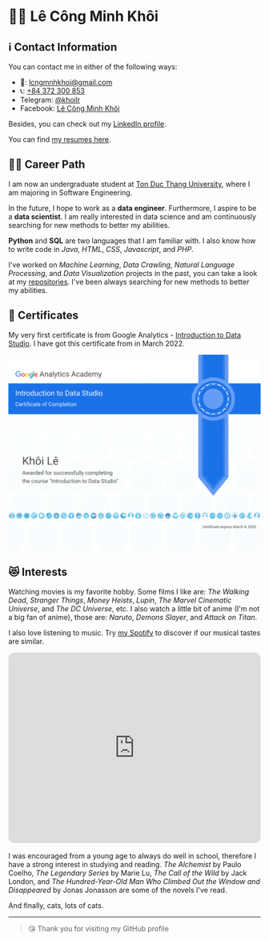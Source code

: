 # 🙋‍♂️ Lê Công Minh Khôi

## ℹ️ Contact Information

You can contact me in either of the following ways:

- 💌: [lcngmnhkhoi@gmail.com](mailto:lcngmnhkhoi@gmail.com)
- 📞: [+84 372 300 853](tel:+84372300853)
- Telegram: [@khoilr](https://t.me/khoilr)
- Facebook: [Lê Công Minh Khôi](https://www.facebook.com/khoilr)

Besides, you can check out my [LinkedIn profile](https://www.linkedin.com/in/khoilr/).

You can find [my resumes here](https://drive.google.com/drive/folders/15ClLE11WMxZeqjlt8Q5hPzH6ZznrRs21?usp=sharing).

## 👨‍💻 Career Path

I am now an undergraduate student at [Ton Duc Thang University](<https://www.tdtu.edu.vn/en>), where I am majoring in Software Engineering.

In the future, I hope to work as a **data engineer**. Furthermore, I aspire to be a **data scientist**.
I am really interested in data science and am continuously searching for new methods to better my abilities.

**Python** and **SQL** are two languages that I am familiar with. I also know how to write code in *Java*, *HTML*, *CSS*, *Javascript*, and *PHP*.

I've worked on *Machine Learning*, *Data Crawling*, *Natural Language Processing*, and *Data Visualization* projects in the past, you can take a look at my [repositories](https://github.com/khoilr?tab=repositories).
I've been always searching for new methods to better my abilities.

## 🏅 Certificates

My very first certificate is from Google Analytics - [Introduction to Data Studio](https://analytics.google.com/analytics/academy/certificate/5MebS9poTdyDvK8_tJmgEQ). I have got this certificate from in March 2022.

![Introduction to Data Studio](images/certificates/analytics.google.com_analytics_academy_certificate_5MebS9poTdyDvK8_tJmgEQ.png)

## 😻 Interests

Watching movies is my favorite hobby. Some films I like are: *The Walking Dead*, *Stranger Things*, *Money Heists*, *Lupin*, *The Marvel Cinematic Universe*, and *The DC Universe*, etc. I also watch a little bit of anime (I'm not a big fan of anime), those are: *Naruto*, *Demons Slayer*, and *Attack on Titan*.

I also love listening to music. Try [my Spotify](https://open.spotify.com/playlist/5uJtaafEanWoz5ObTyE5q2?si=b17ef27abb5d4071) to discover if our musical tastes are similar.

<iframe style="border-radius:12px" src="https://open.spotify.com/embed/playlist/5uJtaafEanWoz5ObTyE5q2?utm_source=generator" width="100%" height="380" frameBorder="0" allowfullscreen="" allow="autoplay; clipboard-write; encrypted-media; fullscreen; picture-in-picture"></iframe>

I was encouraged from a young age to always do well in school, therefore I have a strong interest in studying and reading. *The Alchemist* by Paulo Coelho, *The Legendary Series* by Marie Lu, *The Call of the Wild* by Jack London, and *The Hundred-Year-Old Man Who Climbed Out the Window and Disappeared* by Jonas Jonasson are some of the novels I've read.

And finally, cats, lots of cats.

---

> 😘 Thank you for visiting my GitHub profile
